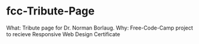 # fcc-Tribute-Page
What: Tribute page for Dr. Norman Borlaug.
Why:  Free-Code-Camp project to recieve Responsive Web Design Certificate